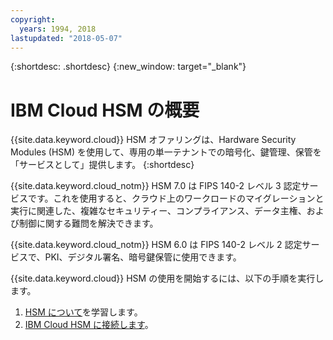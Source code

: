 ```yaml
---
copyright:
  years: 1994, 2018
lastupdated: "2018-05-07"
---
```


{:shortdesc: .shortdesc}
{:new_window: target="_blank"}

# IBM Cloud HSM の概要
{{site.data.keyword.cloud}} HSM オファリングは、Hardware Security Modules (HSM) を使用して、専用の単一テナントでの暗号化、鍵管理、保管を「サービスとして」提供します。
{:shortdesc}

{{site.data.keyword.cloud_notm}} HSM 7.0 は FIPS 140-2 レベル 3 認定サービスです。これを使用すると、クラウド上のワークロードのマイグレーションと実行に関連した、複雑なセキュリティー、コンプライアンス、データ主権、および制御に関する難問を解決できます。
 
{{site.data.keyword.cloud_notm}} HSM 6.0 は FIPS 140-2 レベル 2 認定サービスで、PKI、デジタル署名、暗号鍵保管に使用できます。 

{{site.data.keyword.cloud}} HSM の使用を開始するには、以下の手順を実行します。
1. [HSM について](about.html)を学習します。
2. [IBM Cloud HSM に接続します](connecting_to_hsm.html)。

